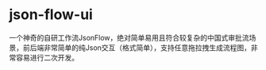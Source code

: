 # json-flow-ui
一个神奇的自研工作流JsonFlow，绝对简单易用且符合较复杂的中国式审批流场景，前后端非常简单的纯Json交互（格式简单），支持任意拖拉拽生成流程图，非常容易进行二次开发。
